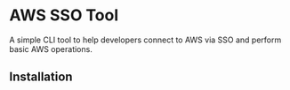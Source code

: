 # AWS SSO Tool

A simple CLI tool to help developers connect to AWS via SSO and perform basic AWS operations.

## Installation

